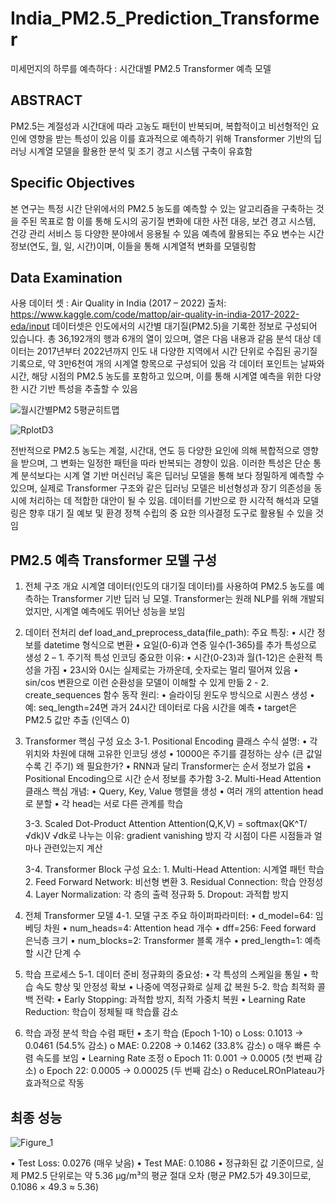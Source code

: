 # India_PM2.5_Prediction_Transformer
미세먼지의 하루를 예측하다 : 시간대별 PM2.5 Transformer 예측 모델 

## ABSTRACT
PM2.5는 계절성과 시간대에 따라 고농도 패턴이 반복되며, 복합적이고 비선형적인 요인에 영향을 받는 특성이 있음 이를 효과적으로 예측하기 위해 Transformer 기반의 딥러닝 시계열 모델을 활용한 분석 및 조기 경고 시스템 구축이 유효함

## Specific Objectives
본 연구는 특정 시간 단위에서의 PM2.5 농도를 예측할 수 있는 알고리즘을 구축하는 것을 주된 목표로 함
이를 통해 도시의 공기질 변화에 대한 사전 대응, 보건 경고 시스템, 건강 관리 서비스 등 다양한 분야에서 응용될 수 있음
예측에 활용되는 주요 변수는 시간 정보(연도, 월, 일, 시간)이며, 이들을 통해 시계열적 변화를 모델링함

## Data Examination
사용 데이터 셋 : Air Quality in India (2017 – 2022)
출처: https://www.kaggle.com/code/mattop/air-quality-in-india-2017-2022-eda/input 
데이터셋은 인도에서의 시간별 대기질(PM2.5)을 기록한 정보로 구성되어 있습니다. 총 36,192개의 행과 6개의 열이 있으며, 열은 다음 내용과 같음
분석 대상 데이터는 2017년부터 2022년까지 인도 내 다양한 지역에서 시간 단위로 수집된 공기질 기록으로, 약 3만6천여 개의 시계열 항목으로 구성되어 있음
각 데이터 포인트는 날짜와 시간, 해당 시점의 PM2.5 농도를 포함하고 있으며, 이를 통해 시계열 예측을 위한 다양한 시간 기반 특성을 추출할 수 있음

![월시간별PM2 5평균히트맵](https://github.com/user-attachments/assets/dc9e123d-a30f-4282-8343-a33852746c22)

![RplotD3](https://github.com/user-attachments/assets/b9eee040-bdb0-4fc0-85fe-84b90bf136d1)


전반적으로 PM2.5 농도는 계절, 시간대, 연도 등 다양한 요인에 의해 복합적으로 영향을 받으며,
그 변화는 일정한 패턴을 따라 반복되는 경향이 있음. 이러한 특성은 단순 통계 분석보다는 시계
열 기반 머신러닝 혹은 딥러닝 모델을 통해 보다 정밀하게 예측할 수 있으며, 실제로 Transformer
구조와 같은 딥러닝 모델은 비선형성과 장기 의존성을 동시에 처리하는 데 적합한 대안이 될 수
있음. 데이터를 기반으로 한 시각적 해석과 모델링은 향후 대기 질 예보 및 환경 정책 수립의 중
요한 의사결정 도구로 활용될 수 있을 것임

## PM2.5 예측 Transformer 모델 구성
1. 전체 구조 개요
시계열 데이터(인도의 대기질 데이터)를 사용하여 PM2.5 농도를 예측하는 Transformer 기반 딥러
닝 모델. Transformer는 원래 NLP를 위해 개발되었지만, 시계열 예측에도 뛰어난 성능을 보임

2. 데이터 전처리
def load_and_preprocess_data(file_path):
주요 특징:
• 시간 정보를 datetime 형식으로 변환
• 요일(0-6)과 연중 일수(1-365)를 추가 특성으로 생성
    2 – 1. 주기적 특성 인코딩
        중요한 이유:
        • 시간(0-23)과 월(1-12)은 순환적 특성을 가짐
        • 23시와 0시는 실제로는 가까운데, 숫자로는 멀리 떨어져 있음
        • sin/cos 변환으로 이런 순환성을 모델이 이해할 수 있게 만듦
    2 - 2. create_sequences 함수
        동작 원리:
        • 슬라이딩 윈도우 방식으로 시퀀스 생성
        • 예: seq_length=24면 과거 24시간 데이터로 다음 시간을 예측
        • target은 PM2.5 값만 추출 (인덱스 0)

3. Transformer 핵심 구성 요소
    3-1. Positional Encoding 클래스
        수식 설명:
        • 각 위치와 차원에 대해 고유한 인코딩 생성
        • 10000은 주기를 결정하는 상수 (큰 값일수록 긴 주기)
        왜 필요한가?
        • RNN과 달리 Transformer는 순서 정보가 없음
        • Positional Encoding으로 시간 순서 정보를 추가함
    3-2. Multi-Head Attention 클래스
        핵심 개념:
        • Query, Key, Value 행렬을 생성
        • 여러 개의 attention head로 분할
        • 각 head는 서로 다른 관계를 학습
    
    3-3. Scaled Dot-Product Attention
         Attention(Q,K,V) = softmax(QK^T/√dk)V
         √dk로 나누는 이유: gradient vanishing 방지
         각 시점이 다른 시점들과 얼마나 관련있는지 계산
    
    3-4. Transformer Block
        구성 요소:
        1. Multi-Head Attention: 시계열 패턴 학습
        2. Feed Forward Network: 비선형 변환
        3. Residual Connection: 학습 안정성
        4. Layer Normalization: 각 층의 출력 정규화
        5. Dropout: 과적합 방지


4. 전체 Transformer 모델 
    4-1. 모델 구조
        주요 하이퍼파라미터:
        • d_model=64: 임베딩 차원
        • num_heads=4: Attention head 개수
        • dff=256: Feed forward 은닉층 크기
        • num_blocks=2: Transformer 블록 개수
        • pred_length=1: 예측할 시간 단계 수

5. 학습 프로세스
    5-1. 데이터 준비
        정규화의 중요성:
        • 각 특성의 스케일을 통일
        • 학습 속도 향상 및 안정성 확보
        • 나중에 역정규화로 실제 값 복원
    5-2. 학습 최적화
        콜백 전략:
        • Early Stopping: 과적합 방지, 최적 가중치 복원
        • Learning Rate Reduction: 학습이 정체될 때 학습률 감소


6. 학습 과정 분석
    학습 수렴 패턴
    • 초기 학습 (Epoch 1-10)
    o Loss: 0.1013 → 0.0461 (54.5% 감소)
    o MAE: 0.2208 → 0.1462 (33.8% 감소)
    o 매우 빠른 수렴 속도를 보임
    • Learning Rate 조정
    o Epoch 11: 0.001 → 0.0005 (첫 번째 감소)
    o Epoch 22: 0.0005 → 0.00025 (두 번째 감소)
    o ReduceLROnPlateau가 효과적으로 작동

   
## 최종 성능

![Figure_1](https://github.com/user-attachments/assets/d2a20fd6-5d55-49b2-9e86-34b7d6728b76)

  • Test Loss: 0.0276 (매우 낮음)
  • Test MAE: 0.1086
  • 정규화된 값 기준이므로, 실제 PM2.5 단위로는 약 5.36 μg/m³의 평균 절대 오차 (평균
  PM2.5가 49.3이므로, 0.1086 × 49.3 ≈ 5.36)
